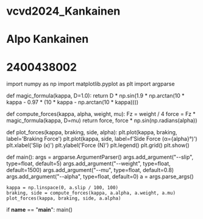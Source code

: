 # vcvd2024_Kankainen
# Alpo Kankainen
# 2400438002

import numpy as np
import matplotlib.pyplot as plt
import argparse

def magic_formula(kappa, D=1.0):
    return D * np.sin(1.9 * np.arctan(10 * kappa - 0.97 * (10 * kappa - np.arctan(10 * kappa))))

def compute_forces(kappa, alpha, weight, mu):
    Fz = weight / 4
    force = Fz * magic_formula(kappa, D=mu)
    return force, force * np.sin(np.radians(alpha))

def plot_forces(kappa, braking, side, alpha):
    plt.plot(kappa, braking, label='Braking Force')
    plt.plot(kappa, side, label=f'Side Force (α={alpha}°)')
    plt.xlabel('Slip (κ)')
    plt.ylabel('Force (N)')
    plt.legend()
    plt.grid()
    plt.show()

def main():
    args = argparse.ArgumentParser()
    args.add_argument("--slip", type=float, default=5)
    args.add_argument("--weight", type=float, default=1500)
    args.add_argument("--mu", type=float, default=0.8)
    args.add_argument("--alpha", type=float, default=0)
    a = args.parse_args()
    
    kappa = np.linspace(0, a.slip / 100, 100)
    braking, side = compute_forces(kappa, a.alpha, a.weight, a.mu)
    plot_forces(kappa, braking, side, a.alpha)

if __name__ == "__main__":
    main()
